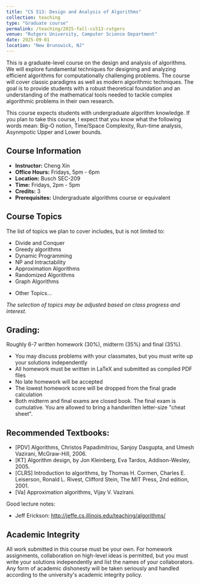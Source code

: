 ```yaml
---
title: "CS 513: Design and Analysis of Algorithms"
collection: teaching
type: "Graduate course"
permalink: /teaching/2025-fall-cs513-rutgers
venue: "Rutgers University, Computer Science Department"
date: 2025-09-01
location: "New Brunswick, NJ"
---
```


This is a graduate-level course on the design and analysis of algorithms. We will explore fundamental techniques for designing and analyzing efficient algorithms for computationally challenging problems. The course will cover classic paradigms as well as modern algorithmic techniques. The goal is to provide students with a robust theoretical foundation and an understanding of the mathematical tools needed to tackle complex algorithmic problems in their own research.

This course expects students with undergraduate algorithm knowledge. If you plan to take this course, I expect that you know what the following words mean: Big-O notion, Time/Space Complexity, Run-time analysis, Asynmpotic Upper and Lower bounds. 

## Course Information
- **Instructor:** Cheng Xin
- **Office Hours:** Fridays, 5pm - 6pm
- **Location:** Busch SEC-209
- **Time:** Fridays, 2pm - 5pm
- **Credits:** 3
- **Prerequisites:** Undergraduate algorithms course or equivalent

<!-- ## Course Topics
The list of topics we plan to cover includes, but is not limited to:
- **Divide and Conquer:** (e.g., Strassen's Algorithm, Closest Pair)
- **Dynamic Programming:** (e.g., Knapsack, Sequence Alignment)
- **NP and Intractability:** (e.g., Reductions, Cook-Levin Theorem)
- **Approximation Algorithms:** (e.g., Set Cover, Vertex Cover, Max-Cut)
- **Randomized Algorithms:** (e.g., Hashing, LSH, Bloom Filters, Karger's Min-Cut)
- **Spectral Graph Theory:** (e.g., Graph Laplacian, Spectral Clustering)
- **Dimensionality Reduction:** (e.g., PCA, Johnson-Lindenstrauss Lemma)
- **Other Topics:** (e.g., Gradient Descent, Quantum Algorithms) -->

## Course Topics
The list of topics we plan to cover includes, but is not limited to:
- Divide and Conquer 
- Greedy algorithms
- Dynamic Programming 
- NP and Intractability 
- Approximation Algorithms
- Randomized Algorithms 
- Graph Algorithms 
<!-- - **Dimensionality Reduction:**  -->
- Other Topics... 

*The selection of topics may be adjusted based on class progress and interest.*

## Grading:
Roughly 6-7 written homework (30%), midterm (35%) and final (35%).
- You may discuss problems with your classmates, but you must write up your solutions independently
- All homework must be written in LaTeX and submitted as compiled PDF files
- No late homework will be accepted
- The lowest homework score will be dropped from the final grade calculation
- Both midterm and final exams are closed book. The final exam is cumulative. You are allowed to bring a handwritten letter-size "cheat sheet". 

<!-- 
## Grading Policy

**Grade Distribution:**
- **Homework Assignments (30%):** 6-7 written assignments throughout the semester
- **Midterm Exam (35%):** Closed book, closed notes exam covering material from the first half of the semester
- **Final Exam (35%):** Closed book, closed notes comprehensive exam covering all course material

**Homework Guidelines:**
- You may discuss problems with your classmates, but you must write up your solutions independently
- All homework must be written in LaTeX and submitted as compiled PDF files
- No late homework will be accepted
- The lowest homework score will be dropped from the final grade calculation

**Exam Policy:**
- Both midterm and final exams are closed book and closed notes
- No electronic devices or reference materials are permitted during exams 
-->

## Recommended Textbooks:
- [PDV] Algorithms, Christos Papadimitriou, Sanjoy Dasgupta, and Umesh Vazirani, McGraw-Hill, 2006.     
- [KT] Algorithm design, by Jon Kleinberg, Eva Tardos, Addison-Wesley, 2005. 
- [CLRS] Introduction to algorithms, by Thomas H. Cormen, Charles E. Leiserson, Ronald L. Rivest, Clifford Stein, The MIT Press, 2nd edition, 2001.
- [Va] Approximation algorithms, Vijay V. Vazirani.
<!-- - [MR] Randomized algorithms, by Rajeev Motwani, Prabhakar Raghavan. -->

Good lecture notes:
- Jeff Erickson: http://jeffe.cs.illinois.edu/teaching/algorithms/

<!-- The main textbook for this course is:
- **Christos Papadimitriou, Sanjoy Dasgupta, and Umesh Vazirani:** *Algorithms* [PDV]

The following additional books are excellent references for the topics covered in this course:
- **Jon Kleinberg and Éva Tardos:** *Algorithm Design* [KT]
- **Thomas H. Cormen, Charles E. Leiserson, Ronald L. Rivest, and Clifford Stein:** *Introduction to Algorithms* [CLRS]
- **Vijay V. Vazirani:** *Approximation Algorithms* [Va]
- **Michael Mitzenmacher and Eli Upfal:** *Probability and Computing: Randomized Algorithms and Probabilistic Analysis* [MU] -->

## Academic Integrity
All work submitted in this course must be your own. For homework assignments, collaboration on high-level ideas is permitted, but you must write your solutions independently and list the names of your collaborators. Any form of academic dishonesty will be taken seriously and handled according to the university's academic integrity policy.

<!-- ## Contact Information
For questions about the course, please contact Dr. Xin during office hours or via email. Course announcements and materials will be posted on the course website. -->

